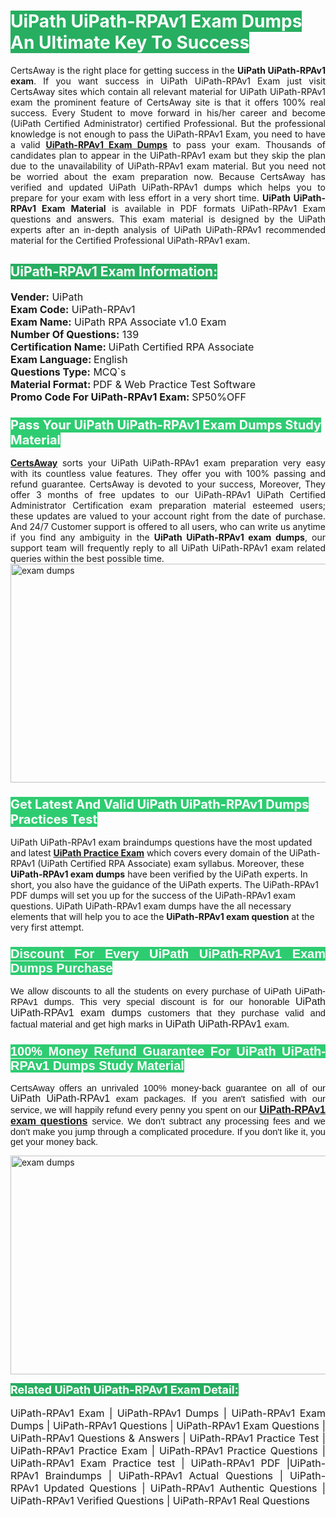 <h1><span style="color:#ffffff"><strong><span style="background-color:#27ae60">UiPath UiPath-RPAv1 Exam Dumps An Ultimate Key To Success</span></strong></span></h1> <div style="text-align:justify">CertsAway is the right place for getting success in the <strong>UiPath UiPath-RPAv1 exam</strong>. If you want success in UiPath UiPath-RPAv1 Exam just visit CertsAway sites which contain all relevant material for UiPath UiPath-RPAv1 exam the prominent feature of CertsAway site is that it offers 100% real success. Every Student to move forward in his/her career and become (UiPath Certified Administrator) certified Professional. But the professional knowledge is not enough to pass the UiPath-RPAv1 Exam, you need to have a valid <a href="https://www.certsaway.com/uipath/uipath-rpav1-exam-dumps"><strong>UiPath-RPAv1 Exam Dumps</strong></a> to pass your exam. Thousands of candidates plan to appear in the UiPath-RPAv1 exam but they skip the plan due to the unavailability of UiPath-RPAv1 exam material. But you need not be worried about the exam preparation now. Because CertsAway has verified and updated UiPath UiPath-RPAv1 dumps which helps you to prepare for your exam with less effort in a very short time. <strong>UiPath UiPath-RPAv1 Exam Material</strong> is available in PDF formats UiPath-RPAv1 Exam questions and answers. This exam material is designed by the UiPath experts after an in-depth analysis of UiPath UiPath-RPAv1 recommended material for the Certified Professional UiPath-RPAv1 exam.</div> <h2 style="text-align:justify"><span style="color:#ffffff"><span style="background-color:#27ae60">UiPath-RPAv1 Exam Information:</span></span></h2> <p><span style="font-size:16px"><strong>Vender:</strong> UiPath<br /> <strong>Exam Code:</strong> UiPath-RPAv1<br /> <strong>Exam Name:</strong> UiPath RPA Associate v1.0 Exam<br /> <strong>Number Of Questions:</strong> 139<br /> <strong>Certification Name: </strong>UiPath Certified RPA Associate<br /> <strong>Exam Language: </strong>English<br /> <strong>Questions Type:</strong> MCQ`s<br /> <strong>Material Format: </strong>PDF & Web Practice Test Software<br /> <strong>Promo Code For UiPath-RPAv1 Exam: </strong>SP50%OFF</span></p> <h3><span style="font-size:20px"><span style="color:#ffffff"><strong><span style="background-color:#2ecc71">Pass Your UiPath UiPath-RPAv1 Exam Dumps Study Material</span></strong></span></span></h3> <div style="text-align:justify"><a href=" https://www.certsaway.com/"><strong>CertsAway</strong></a> sorts your UiPath UiPath-RPAv1 exam preparation very easy with its countless value features. They offer you with 100% passing and refund guarantee. CertsAway is devoted to your success, Moreover, They offer 3 months of free updates to our UiPath-RPAv1 UiPath Certified Administrator Certification exam preparation material esteemed users; these updates are valued to your account right from the date of purchase. And 24/7 Customer support is offered to all users, who can write us anytime if you find any ambiguity in the <strong>UiPath UiPath-RPAv1 exam dumps</strong>, our support team will frequently reply to all UiPath UiPath-RPAv1 exam related queries within the best possible time.</div> <div style="text-align:justify"> </div> <div style="text-align:justify"><a href="https://www.certsaway.com/uipath/uipath-rpav1-exam-dumps" rel="no-follow"><img alt="exam dumps" src="https://www.certcollections.com/uploads/content/certsaway.png" style="height:350px; width:750px" /></a></div> <h3><span style="font-size:20px"><span style="color:#ffffff"><strong><span style="background-color:#2ecc71">Get Latest And Valid UiPath UiPath-RPAv1 Dumps Practices Test</span></strong></span></span></h3> <p>UiPath UiPath-RPAv1 exam braindumps questions have the most updated and latest <a href="https://www.certsaway.com/uipath-questions"><strong>UiPath Practice Exam</strong></a> which covers every domain of the UiPath-RPAv1 (UiPath Certified RPA Associate) exam syllabus. Moreover, these <strong>UiPath-RPAv1 exam dumps</strong> have been verified by the UiPath experts. In short, you also have the guidance of the UiPath experts. The UiPath-RPAv1 PDF dumps will set you up for the success of the UiPath-RPAv1 exam questions. UiPath UiPath-RPAv1 exam dumps have the all necessary elements that will help you to ace the <strong>UiPath-RPAv1 exam question</strong> at the very first attempt.</p> <h3 style="text-align:justify"><span style="font-size:20px"><span style="color:#ffffff"><strong><span style="font-family:Calibri,sans-serif"><span style="background-color:#2ecc71">Discount For Every </span><span style="background-color:#2ecc71">UiPath UiPath-RPAv1 Exam</span><span style="background-color:#2ecc71"> Dumps Purchase</span></span></strong></span></span></h3> <div style="text-align:justify"> <p><span style="font-size:11pt"><span style="font-family:Calibri,sans-serif">We allow discounts to all the students on every purchase of UiPath UiPath-RPAv1 dumps. This very special discount is for our honorable <span style="font-size:12.0pt"><span style="background-color:white">UiPath UiPath-RPAv1 exam dumps </span></span>customers that they purchase valid and factual material and get high marks in <span style="font-size:12.0pt"><span style="background-color:white">UiPath UiPath-RPAv1 </span></span>exam. </span></span></p> <h3><span style="font-size:20px"><span style="color:#ffffff"><strong><span style="font-family:Calibri,sans-serif"><span style="background-color:#2ecc71">100% Money Refund Guarantee For </span><span style="background-color:#2ecc71">UiPath UiPath-RPAv1 Dumps Study Material</span></span></strong></span></span></h3> <p><span style="font-size:11pt"><span style="font-family:Calibri,sans-serif">CertsAway offers an unrivaled 100% money-back guarantee on all of our <span style="font-size:12.0pt"><span style="background-color:white">UiPath UiPath-RPAv1 </span></span>exam packages. If you aren't satisfied with our service, we will happily refund every penny you spent on our <span style="font-size:12.0pt"><span style="background-color:white"><a href="https://www.certsaway.com/uipath/uipath-rpav1-exam-dumps"><strong>UiPath-RPAv1 exam questions</strong></a> </span></span>service. We don't subtract any processing fees and we don't make you jump through a complicated procedure. If you don't like it, you get your money back.</span></span></p> <p><a href="https://www.certsaway.com/uipath/uipath-rpav1-exam-dumps" rel="no-follow"><img alt="exam dumps" src="https://www.certcollections.com/uploads/content/certsaway_(2)2.png" style="height:350px; width:750px" /></a></p> <p><span style="color:#ffffff"><strong><span style="font-size:18px"><span style="background-color:#27ae60">Related UiPath UiPath-RPAv1 Exam Detail:</span></span></strong></span><br /> <br /> <span style="font-size:16px">UiPath-RPAv1 Exam | UiPath-RPAv1 Dumps | UiPath-RPAv1 Exam Dumps | UiPath-RPAv1 Questions | UiPath-RPAv1 Exam Questions | UiPath-RPAv1 Questions & Answers | UiPath-RPAv1 Practice Test | UiPath-RPAv1 Practice Exam | UiPath-RPAv1 Practice Questions | UiPath-RPAv1 Exam Practice test | UiPath-RPAv1 PDF |UiPath-RPAv1 Braindumps | UiPath-RPAv1 Actual Questions | UiPath-RPAv1 Updated Questions | UiPath-RPAv1 Authentic Questions | UiPath-RPAv1 Verified Questions | UiPath-RPAv1 Real Questions</span></p> </div>
